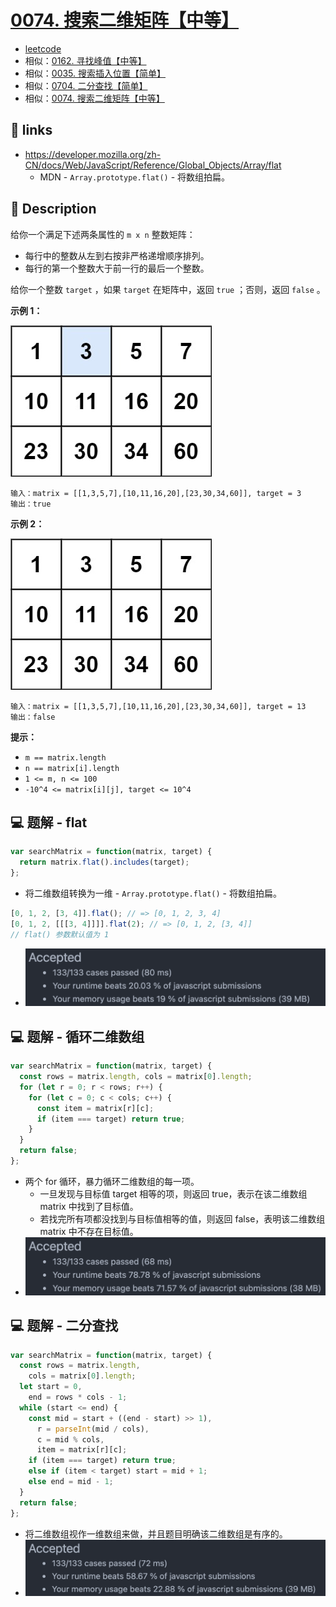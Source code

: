 # [0074. 搜索二维矩阵【中等】](https://github.com/Tdahuyou/leetcode/tree/main/0074.%20%E6%90%9C%E7%B4%A2%E4%BA%8C%E7%BB%B4%E7%9F%A9%E9%98%B5%E3%80%90%E4%B8%AD%E7%AD%89%E3%80%91)

- [leetcode](https://leetcode.cn/problems/search-a-2d-matrix/)
- 相似：[0162. 寻找峰值【中等】](https://github.com/Tdahuyou/leetcode/tree/main/0162.%20%E5%AF%BB%E6%89%BE%E5%B3%B0%E5%80%BC%E3%80%90%E4%B8%AD%E7%AD%89%E3%80%91) <!-- [locale](./0162.%20%E5%AF%BB%E6%89%BE%E5%B3%B0%E5%80%BC%E3%80%90%E4%B8%AD%E7%AD%89%E3%80%91/README.md) -->
- 相似：[0035. 搜索插入位置【简单】](https://github.com/Tdahuyou/leetcode/tree/main/0035.%20%E6%90%9C%E7%B4%A2%E6%8F%92%E5%85%A5%E4%BD%8D%E7%BD%AE%E3%80%90%E7%AE%80%E5%8D%95%E3%80%91) <!-- [locale](./0035.%20%E6%90%9C%E7%B4%A2%E6%8F%92%E5%85%A5%E4%BD%8D%E7%BD%AE%E3%80%90%E7%AE%80%E5%8D%95%E3%80%91/README.md) -->
- 相似：[0704. 二分查找【简单】](https://github.com/Tdahuyou/leetcode/tree/main/0704.%20%E4%BA%8C%E5%88%86%E6%9F%A5%E6%89%BE%E3%80%90%E7%AE%80%E5%8D%95%E3%80%91) <!-- [locale](./0704.%20%E4%BA%8C%E5%88%86%E6%9F%A5%E6%89%BE%E3%80%90%E7%AE%80%E5%8D%95%E3%80%91/README.md) -->
- 相似：[0074. 搜索二维矩阵【中等】](https://github.com/Tdahuyou/leetcode/tree/main/0074.%20%E6%90%9C%E7%B4%A2%E4%BA%8C%E7%BB%B4%E7%9F%A9%E9%98%B5%E3%80%90%E4%B8%AD%E7%AD%89%E3%80%91) <!-- [locale](./0074.%20%E6%90%9C%E7%B4%A2%E4%BA%8C%E7%BB%B4%E7%9F%A9%E9%98%B5%E3%80%90%E4%B8%AD%E7%AD%89%E3%80%91/README.md) -->

## 🔗 links

- https://developer.mozilla.org/zh-CN/docs/Web/JavaScript/Reference/Global_Objects/Array/flat
  - MDN - `Array.prototype.flat()` - 将数组拍扁。

## 📝 Description

给你一个满足下述两条属性的 `m x n` 整数矩阵：

- 每行中的整数从左到右按非严格递增顺序排列。
- 每行的第一个整数大于前一行的最后一个整数。

给你一个整数 `target` ，如果 `target` 在矩阵中，返回 `true` ；否则，返回 `false` 。

**示例 1：**

![](md-imgs/2024-11-02-21-32-16.png)

```
输入：matrix = [[1,3,5,7],[10,11,16,20],[23,30,34,60]], target = 3
输出：true
```

**示例 2：**

![](md-imgs/2024-11-02-21-32-35.png)

```
输入：matrix = [[1,3,5,7],[10,11,16,20],[23,30,34,60]], target = 13
输出：false
```

**提示：**

- `m == matrix.length`
- `n == matrix[i].length`
- `1 <= m, n <= 100`
- `-10^4 <= matrix[i][j], target <= 10^4`

## 💻 题解 - flat

```javascript
var searchMatrix = function(matrix, target) {
  return matrix.flat().includes(target);
};
```

- 将二维数组转换为一维 - `Array.prototype.flat()` - 将数组拍扁。
```js
[0, 1, 2, [3, 4]].flat(); // => [0, 1, 2, 3, 4]
[0, 1, 2, [[[3, 4]]]].flat(2); // => [0, 1, 2, [3, 4]]
// flat() 参数默认值为 1
```
- ![](md-imgs/2024-11-03-21-45-21.png)

## 💻 题解 - 循环二维数组

```javascript
var searchMatrix = function(matrix, target) {
  const rows = matrix.length, cols = matrix[0].length;
  for (let r = 0; r < rows; r++) {
    for (let c = 0; c < cols; c++) {
      const item = matrix[r][c];
      if (item === target) return true;
    }
  }
  return false;
};
```

- 两个 for 循环，暴力循环二维数组的每一项。
  - 一旦发现与目标值 target 相等的项，则返回 true，表示在该二维数组 matrix 中找到了目标值。
  - 若找完所有项都没找到与目标值相等的值，则返回 false，表明该二维数组 matrix 中不存在目标值。
- ![](md-imgs/2024-11-03-21-47-00.png)

## 💻 题解 - 二分查找

```javascript
var searchMatrix = function(matrix, target) {
  const rows = matrix.length,
    cols = matrix[0].length;
  let start = 0,
    end = rows * cols - 1;
  while (start <= end) {
    const mid = start + ((end - start) >> 1),
      r = parseInt(mid / cols),
      c = mid % cols,
      item = matrix[r][c];
    if (item === target) return true;
    else if (item < target) start = mid + 1;
    else end = mid - 1;
  }
  return false;
};
```

- 将二维数组视作一维数组来做，并且题目明确该二维数组是有序的。
- ![](md-imgs/2024-11-03-21-47-44.png)

